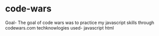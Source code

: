 # code-wars
Goal- The goal of code wars was to practice my javascript skills through codewars.com
techknowlogies used- javascript html 
